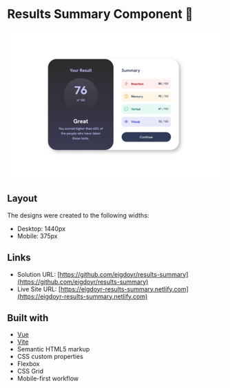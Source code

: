 # Results Summary Component 📘

![Design preview for the QR code component coding challenge](./src/assets/preview.png)

## Layout

The designs were created to the following widths:

- Desktop: 1440px
- Mobile: 375px

## Links

- Solution URL: [https://github.com/eigdoyr/results-summary](https://github.com/eigdoyr/results-summary)
- Live Site URL: [https://eigdoyr-results-summary.netlify.com](https://eigdoyr-results-summary.netlify.com)

## Built with

- [Vue](https://vuejs.org/)
- [Vite](https://vitejs.dev/)
- Semantic HTML5 markup
- CSS custom properties
- Flexbox
- CSS Grid
- Mobile-first workflow
